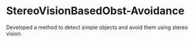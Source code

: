 # StereoVisionBasedObst-Avoidance
 Developed a method to detect simple objects and avoid them using stereo vision.
